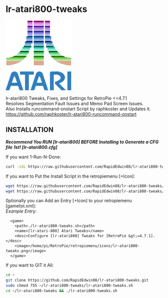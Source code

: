 # lr-atari800-tweaks  
![lr-atari800-tweaks.png](https://raw.githubusercontent.com/RapidEdwin08/lr-atari800-tweaks/main/lr-atari800-tweaks.png )  

lr-atari800 Tweaks, Fixes, and Settings for RetroPie &lt;=4.7.1  
Resolves Segmentation Fault Issues and Memo Pad Screen Issues.  
Also Installs runcommand-onstart Script by raphkoster and Updates it.  
https://github.com/raphkoster/lr-atari800-runcommand-onstart  

## INSTALLATION  
***Recommend You RUN [lr-atari800] BEFORE Installing to Generate a CFG file 1st! [lr-atari800.cfg]***  

If you want 1-Run-N-Done:
```bash
curl -sSL https://raw.githubusercontent.com/RapidEdwin08/lr-atari800-tweaks/main/lr-atari800-tweaks.sh  | bash
```

If you want to Put the Install Script in the retropiemenu [+Icon]:  
```bash
wget https://raw.githubusercontent.com/RapidEdwin08/lr-atari800-tweaks/main/lr-atari800-tweaks.sh -P ~/RetroPie/retropiemenu
wget https://raw.githubusercontent.com/RapidEdwin08/lr-atari800-tweaks/main/lr-atari800-tweaks.png -P ~/RetroPie/retropiemenu/icons
```

0ptionally you can Add an Entry [+Icon] to your retropiemenu [gamelist.xml]:  
*Example Entry:*  
```
  <game>
    <path>./lr-atari800-tweaks.sh</path>
    <name>[lr-atari-800] Atari Tweaks</name>
    <desc>Configure [lr-atari800] Tweaks for [RetroPie &gt;=4.7.1].</desc>
    <image>/home/pi/RetroPie/retropiemenu/icons/lr-atari800-tweaks.png</image>
  </game>
```

If you want to GIT it All:  
```bash
cd ~
git clone https://github.com/RapidEdwin08/lr-atari800-tweaks.git
sudo chmod 755 ~/lr-atari800-tweaks/lr-atari800-tweaks.sh
cd ~/lr-atari800-tweaks && ./lr-atari800-tweaks.sh

```
